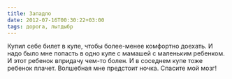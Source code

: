```yaml
---
title: Западло
date: 2012-07-16T00:30:22+03:00
tags: дорога, лытдыбр
---
```


Купил себе билет в купе, чтобы более-менее комфортно доехать. И надо было мне попасть в одно купе с мамашей с маленьким ребенком. И этот ребенок впридачу чем-то болен. И в соседнем купе тоже ребенок плачет. Волшебная мне предстоит ночка. Спасите мой мозг! 